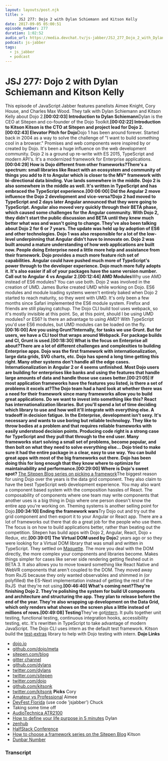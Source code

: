 ```yaml
---
layout: layouts/post.njk
title: >
      JSJ 277: Dojo 2 with Dylan Schiemann and Kitson Kelly
date: 2017-09-05 05:00:51
episode_number: 277
duration: 1:02:52
audio_url: https://media.devchat.tv/js-jabber/JSJ_277_Dojo_2_with_Dylan_Schiemann_and_Kitson_Kelly.mp3
podcast: js-jabber
tags: 
  - js_jabber
  - podcast
---
```


# JSJ 277: Dojo 2 with Dylan Schiemann and Kitson Kelly
This episode of JavaScript Jabber features panelists Aimee Knight, Cory House, and Charles Max Wood. They talk with Dylan Schiemann and Kitson Kelly about Dojo 2.**[00:02:03] Introduction to Dylan Schiemann**Dylan is the CEO at Sitepen and co-founder of the Dojo Toolkit.**[00:02:22] Introduction to Kitson&nbsp;**Kitson is the CTO at Sitepen and project lead for Dojo 2.**[00:02:43] Elevator Pitch for Dojo**Dojo 1 has been around forever. Started back in 2004 as a way to solve the challenge of "I want to build something cool in a browser." Promises and web components were inspired by or created by Dojo. It's been a huge influence on the web development community. Dojo 2 is a ground up re-write with ES 2015, TypeScript and modern API's. It's a modernized framework for Enterprise applications.**[00:04:29] How is Dojo different from other frameworks?**There's a spectrum: small libraries like React with an ecosystem and community of things you add to it to Angular which is closer to the MV\* framework with bi-directional data binding. Vue lands somewhere in the middle. Dojo 2 is also somewhere in the middle as well. It's written in TypeScript and has embraced the TypeScript experience.**[00:06:00] Did the Angular 2 move influence the Dojo 2 development and vice-versa?**Dojo 2 had moved to TypeScript and 2 days later Angular announced that they were going to TypeScript. Angular also moved very quickly through their BETA phase, which caused some challenges for the Angular community. With Dojo 2, they didn't start the public discussion and BETA until they knew much better what was and wasn't going to change. They've also been talking about Dojo 2 for 6 or 7 years. The update was held up by adoption of ES6 and other technologies. Dojo 1 was also responsible for a lot of the low-level underpinning that Angular didn't have to innovate on. Dojo 2 was built around a mature understanding of how web applications are built now. People doing Enterprise need a little more help and assistance from their framework. Dojo provides a much more feature rich set of capabilities. Angular could have pushed much more of TypeScript's power through to the developer experience. Dojo much more fully adopts it. It's also easier if all of your packages have the same version number. Call out to Angular 4 vs Angular 2.**[00:12:44] AMD Modules**Why use AMD instead of ES6 modules? You can use both. Dojo 2 was involved in the creation of UMD. James Burke created UMD while working on Dojo. ES6 modules and module loading systems weren't entirely baked when Dojo 2 started to reach maturity, so they went with UMD. It's only been a few months since Safari implemented the ES6 module system. Firefox and friends are still playing catchup. The Dojo CLI build tool uses webpack, so it's mostly invisible at this point. So, at this point, should I be using UMD modules? or ES6? Is there an advantage to using AMD? With TypeScript you'd use ES6 modules, but UMD modules can be loaded on the fly.**[00:16:00] Are you using Grunt?**Internally, for tasks we use Grunt. But for users, we have a CLI tool that wraps around Webpack. For package builds and CI, Grunt is used.**[00:18:30] What is the focus on Enterprise all about?**There are a lot of different challenges and complexities to building Enterprise apps. Dojo was the first framework with internationalization, large data grids, SVG charts, etc. Dojo has spend a long time getting this right. Many other systems don't handle all the edge cases. Internationalization in Angular 2 or 4 seems unfinished. Most Dojo users are building for enterprises like banks and using the features that handle large amounts of data and handle those use cases better.**[00:21:05] If most application frameworks have the features you listed, is there a set of problems it excels at?**The Dojo team had a hard look at whether there was a need for their framework since many frameworks allow you to build great applications. Do we want to invest into something like this? React has internationalization libraries. But you'll spend a lot of time deciding which library to use and how well it'll integrate with everything else. A tradeoff in decision fatigue. In the Enterprise, development isn't sexy. It's necessary and wants to use boring but reliable technology. They like to throw bodies at a problem and that requires reliable frameworks with easily understood decision points. Producing code right is a strong case for TypeScript and they pull that through to the end user. Many frameworks start solving a small set of problems, become popular, and then bolt on what they need to solve everything else... Dojo tried to make sure it had the entire package in a clear, easy to use way. You can build great apps with most of the big frameworks out there. Dojo has been doing this for long enough that they know where to optimize for maintainability and performance.**[00:29:00] Where is Dojo's sweet spot?&nbsp;**[The Sitepen Blog series on picking a framework](https://www.sitepen.com/blog/2017/06/13/if-we-chose-our-javascript-framework-like-we-chose-our-music/)The biggest reason for using Dojo over the years is the data grid component. They also claim to have the best TypeScript web development experience. You may also want a component based system with the composition hassles of React. The composability of components where one team may write components that another uses is a big thing in Dojo where one person doesn't know the entire app you're working on. Theming systems is another selling point for Dojo.**[00:34:10] Ending the framework wars**Try Dojo out and try out the grid component and then export it to your Angular or React app. There are a lot of frameworks out there that do a great job for the people who use them. The focus is on how to build applications better, rather than beating out the competition. Sitepen has build apps with Dojo 2, Angular, React, Dojo + Redux, etc.**[00:39:01] The Virtual DOM used by Dojo**2 years ago or so they were looking for a Virtual DOM library that was small and written in TypeScript. They settled on [Maquette](http://maquettejs.org/). The more you deal with the DOM directly, the more complex your components and libraries become. Makes things simpler for cases like server side rendering getting fleshed out in BETA 3. It also allows you to move toward something like React Native and WebVR components that aren't coupled to the DOM. They moved away from RxJS because they only wanted observables and shimmed in (or polyfilled) the ES-Next implementation instead of getting the rest of the RxJS &nbsp;that they're not using.**[00:46:40] What's coming next?**They're finishing Dojo 2. They're polishing the system for build UI components and architecture and structuring the app. They plan to release before the end of the year. They're also wrapping up development on the Data Grid, which only renders what shows on the screen plus a little instead of millions of rows.**[00:49:08] Testing**They've got[intern](http://theintern.io). It pulls together unit testing, functional testing, continuous integration hooks, accessibility testing, etc. It's rewritten in TypeScript to take advantage of modern JavaScript. The Dojo CLI uses intern as the default test framework. Kitson build the [test-extras](https://github.com/dojo/test-extras) library to help with Dojo testing with intern. **Dojo Links**
- [dojo.io](http://dojo.io)
- [github.com/dojo/meta](http://github.com/dojo/meta)
- [sitepen.com/blog](http://sitepen.com/blog)
- [gitter channel](https://gitter.im/dojo/dojo2)
- [github.com/dylans](http://github.com/dylans)
- [twitter.com/dylans](http://twitter.com/dylans)
- [twitter.com/sitepen](http://twitter.com/sitepen)
- [twitter.com/dojo](http://twitter.com/dojo)
- [github.com/kitsonk](http://github.com/kitsonk)
- [twitter.com/kitsonk](http://twitter.com/kitsonk)
**Picks** Cory
- [Amateur vs Professional](https://www.farnamstreetblog.com/2017/08/amateurs-professionals)
Aimee
- [DevFest Florida](https://www.eventbrite.com/e/devfest-florida-2017-tickets-31833188925?discount=JSJABBER) (use code 'jsjabber')
Chuck
- Taking some time off
- [AudioTechnica ATR2100](http://amzn.to/2j8VKRJ)
- [How to define your life purpose in 5 minutes](https://www.youtube.com/watch?v=vVsXO9brK7M)
Dylan
- [zenhub](https://www.zenhub.com/)
- [HalfStack Conference](http://halfstackconf.com)
- [How to choose a framework series on the Sitepen Blog](https://www.sitepen.com/blog/2017/06/13/if-we-chose-our-javascript-framework-like-we-chose-our-music/)
Kitson
- [Dunbar Number](https://en.wikipedia.org/wiki/Dunbar%27s_number)
&nbsp;

### Transcript


